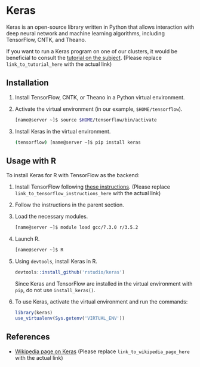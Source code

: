 # Keras

Keras is an open-source library written in Python that allows interaction with deep neural network and machine learning algorithms, including TensorFlow, CNTK, and Theano.

If you want to run a Keras program on one of our clusters, it would be beneficial to consult the [tutorial on the subject](link_to_tutorial_here).  (Please replace `link_to_tutorial_here` with the actual link)


## Installation

1. Install TensorFlow, CNTK, or Theano in a Python virtual environment.

2. Activate the virtual environment (in our example, `$HOME/tensorflow`).

   ```bash
   [name@server ~]$ source $HOME/tensorflow/bin/activate
   ```

3. Install Keras in the virtual environment.

   ```bash
   (tensorflow) [name@server ~]$ pip install keras
   ```


## Usage with R

To install Keras for R with TensorFlow as the backend:

1. Install TensorFlow following [these instructions](link_to_tensorflow_instructions_here). (Please replace `link_to_tensorflow_instructions_here` with the actual link)

2. Follow the instructions in the parent section.

3. Load the necessary modules.

   ```bash
   [name@server ~]$ module load gcc/7.3.0 r/3.5.2
   ```

4. Launch R.

   ```bash
   [name@server ~]$ R
   ```

5. Using `devtools`, install Keras in R.

   ```R
   devtools::install_github('rstudio/keras')
   ```

   Since Keras and TensorFlow are installed in the virtual environment with `pip`, do not use `install_keras()`.

6. To use Keras, activate the virtual environment and run the commands:

   ```R
   library(keras)
   use_virtualenv(Sys.getenv('VIRTUAL_ENV'))
   ```


## References

* [Wikipedia page on Keras](link_to_wikipedia_page_here) (Please replace `link_to_wikipedia_page_here` with the actual link)

